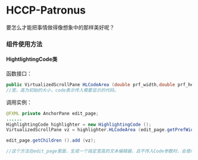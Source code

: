 # HCCP-Patronus

要怎么才能把事情做得像想象中的那样美好呢？

### 组件使用方法

#### HightlightingCode类

函数接口：

```java
public VirtualizedScrollPane HLCodeArea (double prf_width,double prf_height, String code)
//宽，高为初始的大小，code表示传入需要显示的代码。
```

调用实例：

```java
@FXML private AnchorPane edit_page;
......
HighlightingCode highlighter = new HighlightingCode ();
VirtualizedScrollPane vz = highlighter.HLCodeArea (edit_page.getPrefWidth(),edit_page.getHeight ());

edit_page.getChildren ().add (vz);

//这个方法在edit_page里面，生成一个指定宽高的文本编辑器，且不传入Code参数时，会使用默认的代码。
```

